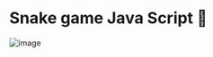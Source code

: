 # Snake game Java Script 🐍

![image](https://github.com/max-code971/Snake_game_JS/assets/97020506/ad518bc9-decc-4e64-8b6a-8a310d56d19b)
